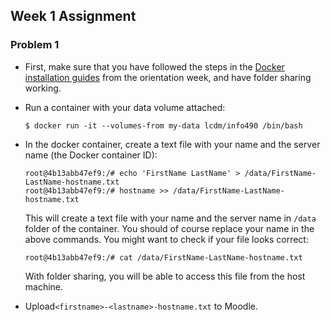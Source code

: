 ## Week 1 Assignment

### Problem 1

- First, make sure that you have followed the steps in the [Docker installation guides](../week00/README.md) from the orientation week, and have folder sharing working.

- Run a container with your data volume attached:

    ```console
    $ docker run -it --volumes-from my-data lcdm/info490 /bin/bash
    ```

- In the docker container, create a text file with your name and the server
  name (the Docker container ID):

    ```console
    root@4b13abb47ef9:/# echo 'FirstName LastName' > /data/FirstName-LastName-hostname.txt
    root@4b13abb47ef9:/# hostname >> /data/FirstName-LastName-hostname.txt
    ```

    This will create a text file with your name and the server name in `/data` folder of the container. You should of course replace your name in the above commands. You might want to check if your file looks correct:

    ```console
    root@4b13abb47ef9:/# cat /data/FirstName-LastName-hostname.txt
    ```

    With folder sharing, you will be able to access this file from the host machine.

- Upload`<firstname>-<lastname>-hostname.txt` to Moodle.
